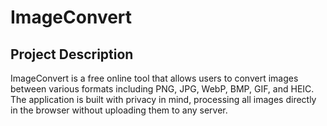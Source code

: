 # ImageConvert

## Project Description

ImageConvert is a free online tool that allows users to convert images between various formats including PNG, JPG, WebP, BMP, GIF, and HEIC. The application is built with privacy in mind, processing all images directly in the browser without uploading them to any server.
